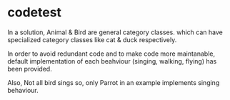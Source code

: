 # codetest
In a solution, Animal & Bird are general category classes.
which can have specialized category classes like cat & duck respectively.

In order to avoid redundant code and to make code more maintanable, 
default implementation of each beahviour (singing, walking, flying) has been provided.

Also, Not all bird sings so, only Parrot in an example implements singing behaviour.